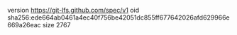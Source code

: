 version https://git-lfs.github.com/spec/v1
oid sha256:ede664ab0461a4ec40f756be42051dc855ff677642026afd629966e669a26eac
size 2767
